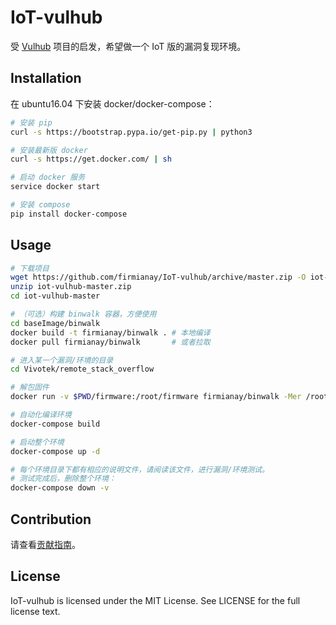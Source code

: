 # IoT-vulhub

受 [Vulhub](https://github.com/vulhub/vulhub) 项目的启发，希望做一个 IoT 版的漏洞复现环境。

## Installation

在 ubuntu16.04 下安装 docker/docker-compose：

```sh
# 安装 pip
curl -s https://bootstrap.pypa.io/get-pip.py | python3

# 安装最新版 docker
curl -s https://get.docker.com/ | sh

# 启动 docker 服务
service docker start

# 安装 compose
pip install docker-compose 
```

## Usage

```sh
# 下载项目
wget https://github.com/firmianay/IoT-vulhub/archive/master.zip -O iot-vulhub-master.zip
unzip iot-vulhub-master.zip
cd iot-vulhub-master

# （可选）构建 binwalk 容器，方便使用
cd baseImage/binwalk
docker build -t firmianay/binwalk . # 本地编译
docker pull firmianay/binwalk       # 或者拉取

# 进入某一个漏洞/环境的目录
cd Vivotek/remote_stack_overflow

# 解包固件
docker run -v $PWD/firmware:/root/firmware firmianay/binwalk -Mer /root/firmware/firmware.bin

# 自动化编译环境
docker-compose build

# 启动整个环境
docker-compose up -d

# 每个环境目录下都有相应的说明文件，请阅读该文件，进行漏洞/环境测试。
# 测试完成后，删除整个环境：
docker-compose down -v
```

## Contribution

请查看[贡献指南](./CONTRIBUTION.md)。

## License

IoT-vulhub is licensed under the MIT License. See LICENSE for the full license text.

